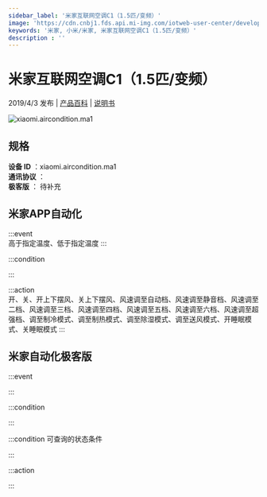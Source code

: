 ```yaml
---
sidebar_label: '米家互联网空调C1（1.5匹/变频）'
image: 'https://cdn.cnbj1.fds.api.mi-img.com/iotweb-user-center/developer_1679070104584lPcfo0Ki.png?GalaxyAccessKeyId=AKVGLQWBOVIRQ3XLEW&Expires=9223372036854775807&Signature=GrD4Y31Gwhdifya6fx9A+L7DsUU='
keywords: '米家, 小米/米家, 米家互联网空调C1（1.5匹/变频）'
description : ''
---
```

# 米家互联网空调C1（1.5匹/变频）

2019/4/3 发布 | [产品百科](https://home.mi.com/webapp/content/baike/product/index.html?model=xiaomi.aircondition.ma1/) | [说明书](https://home.mi.com/views/introduction.html?model=xiaomi.aircondition.ma1&region=cn)

![xiaomi.aircondition.ma1](https://cdn.cnbj1.fds.api.mi-img.com/iotweb-user-center/developer_1679070104584lPcfo0Ki.png?GalaxyAccessKeyId=AKVGLQWBOVIRQ3XLEW&Expires=9223372036854775807&Signature=GrD4Y31Gwhdifya6fx9A+L7DsUU=)

## 规格  
> 
**设备 ID** ：xiaomi.aircondition.ma1  
**通讯协议** ：  
**极客版**  ： 待补充 


## 米家APP自动化  

:::event  
高于指定温度、低于指定温度
:::

:::condition  

:::

:::action   
开、关、开上下摆风、关上下摆风、风速调至自动档、风速调至静音档、风速调至二档、风速调至三档、风速调至四档、风速调至五档、风速调至六档、风速调至超强档、调至制冷模式、调至制热模式、调至除湿模式、调至送风模式、开睡眠模式、关睡眠模式
:::

## 米家自动化极客版  

:::event  

:::

:::condition  

:::

:::condition 可查询的状态条件  

:::

:::action  

:::

        
